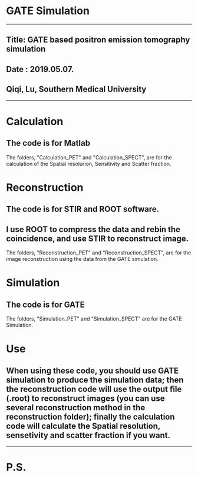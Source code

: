 # GATE Simulation
----------------------------------------------------------------------
## Title: GATE based positron emission tomography simulation
## Date : 2019.05.07.
## Qiqi, Lu, Southern Medical University
----------------------------------------------------------------------
# Calculation
## The code is for Matlab
The folders, "Calculation_PET" and "Calculation_SPECT", are for the calculation of the Spatial resolurion, Sensitivity and Scatter fraction.

# Reconstruction
## The code is for STIR and ROOT software.
## I use ROOT to compress the data and rebin the coincidence, and use STIR to reconstruct image.
The folders, "Reconstruction_PET" and "Reconstruction_SPECT", are for the image reconstruction using the data from the GATE simulation.

# Simulation
## The code is for GATE
The folders, "Simulation_PET" and "Simulation_SPECT" are for the GATE Simulation.

# Use
##  When using these code, you should use GATE simulation to produce the simulation data; then the reconstruction code will use the output file (.root) to reconstruct images (you can use several reconstruction method in the reconstruction folder); finally the calculation code will calculate the Spatial resolution, sensetivity and scatter fraction if you want.
----------------------------------------------------------------------
# P.S.
<!-- You will find more information in the folders. -->

